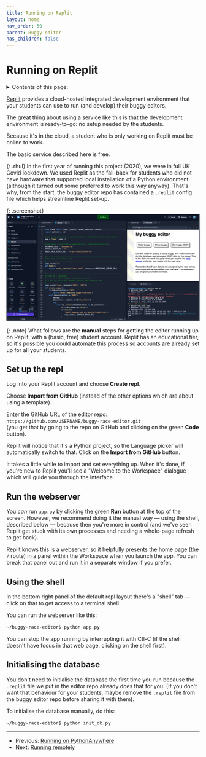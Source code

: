 ```yaml
---
title: Running on Replit
layout: home
nav_order: 50
parent: Buggy editor
has_children: false
---
```


# Running on Replit

<details close markdown="block">
  <summary>
    Contents of this page:
  </summary>
  {: .text-delta }
- TOC
{:toc}
</details>

[Replit](https://replit.com)
provides a cloud-hosted integrated development environment that your students
can use to run (and develop) their buggy editors.

The great thing about using a service like this is that the development
environment is ready-to-go: no setup needed by the students.

Because it's in the cloud, a student who is only working on Replit must
be online to work.

The basic service described here is free.

{: .rhul}
In the first year of running this project (2020), we were in full UK Covid
lockdown. We used Replit as the fall-back for students who did not have hardware
that supported local installation of a Python environment (although it turned
out some preferred to work this way anyway). That's why, from the start, the
buggy editor repo has contained a `.replit` config file which helps streamline
Replit set-up.

{: .screenshot}
![Screenshot of Replit running buggy-race-editor](/docs/img/screenshots/replit-buggy-racing.png)

{: .note}
What follows are the **manual** steps for getting the editor running up on
Replit, with a (basic, free) student account. Replit has an educational tier,
so it's possible you could automate this process so accounts are already set up
for all your students.


## Set up the repl

Log into your Replit account and choose **Create repl**.

Choose **Import from GitHub** (instead of the other options which are about
using a template).

Enter the GitHub URL of the editor repo:  
`https://github.com/USERNAME/buggy-race-editor.git`  
(you get that by going to the repo on GitHub and clicking on the green **Code**
button).

Replit will notice that it's a Python project, so the Language picker will
automatically switch to that. Click on the **Import from GitHub** button.

It takes a little while to import and set everything up. When it's done, if
you're new to Replit you'll see a "Welcome to the Workspace" dialogue which will
guide you through the interface.

## Run the webserver

You _can_ run `app.py` by clicking the green **Run** button at the top of the
screen. However, we recommend doing it the manual way — using the shell,
described below — because then you're more in control (and we've seen Replit get
stuck with its own processes and needing a whole-page refresh to get back).

Replit knows this is a webserver, so it helpfully presents the home page (the
`/` route) in a panel within the Workspace when you launch the app. You can
break that panel out and run it in a separate window if you prefer.

## Using the shell

In the bottom right panel of the default repl layout there's a "shell" tab —
click on that to get access to a terminal shell.

You can run the webserver like this:

```bash
~/buggy-race-editor$ python app.py
```

You can stop the app running by interrupting it with Ctl-C (if the shell 
doesn't have focus in that web page, clicking on the shell first).

## Initialising the database

You don't need to initialise the database the first time you run because the
`.replit` file we put in the editor repo already does that for you. (If you
don't want that behaviour for your students, maybe remove the `.replit` file
from the buggy editor repo before sharing it with them). 

To initialise the database manually, do this:

```bash
~/buggy-race-editor$ python init_db.py
```

---
* Previous: [Running on PythonAnywhere](running-pythonanywhere)
* Next: [Running remotely](running-remote)

